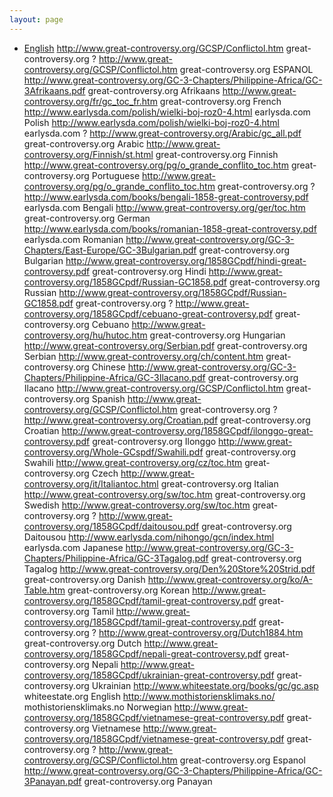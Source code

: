 ```yaml
---
layout: page
---
```

- [English](http://www.whiteestate.org/books/gc/gc.asp)
http://www.great-controversy.org/GCSP/Conflictol.htm	great-controversy.org	?
http://www.great-controversy.org/GCSP/Conflictol.htm	great-controversy.org	ESPANOL
http://www.great-controversy.org/GC-3-Chapters/Philippine-Africa/GC-3Afrikaans.pdf	great-controversy.org	Afrikaans
http://www.great-controversy.org/fr/gc_toc_fr.htm	great-controversy.org	French
http://www.earlysda.com/polish/wielki-boj-roz0-4.html	earlysda.com	Polish
http://www.earlysda.com/polish/wielki-boj-roz0-4.html	earlysda.com	?
http://www.great-controversy.org/Arabic/gc_all.pdf	great-controversy.org	Arabic
http://www.great-controversy.org/Finnish/st.html	great-controversy.org	Finnish
http://www.great-controversy.org/pg/o_grande_conflito_toc.htm	great-controversy.org	Portuguese
http://www.great-controversy.org/pg/o_grande_conflito_toc.htm	great-controversy.org	?
http://www.earlysda.com/books/bengali-1858-great-controversy.pdf	earlysda.com	Bengali
http://www.great-controversy.org/ger/toc.htm	great-controversy.org	German
http://www.earlysda.com/books/romanian-1858-great-controversy.pdf	earlysda.com	Romanian
http://www.great-controversy.org/GC-3-Chapters/East-Europe/GC-3Bulgarian.pdf	great-controversy.org	Bulgarian
http://www.great-controversy.org/1858GCpdf/hindi-great-controversy.pdf	great-controversy.org	Hindi
http://www.great-controversy.org/1858GCpdf/Russian-GC1858.pdf	great-controversy.org	Russian
http://www.great-controversy.org/1858GCpdf/Russian-GC1858.pdf	great-controversy.org	?
http://www.great-controversy.org/1858GCpdf/cebuano-great-controversy.pdf	great-controversy.org	Cebuano
http://www.great-controversy.org/hu/hutoc.htm	great-controversy.org	Hungarian
http://www.great-controversy.org/Serbian.pdf	great-controversy.org	Serbian
http://www.great-controversy.org/ch/content.htm	great-controversy.org	Chinese
http://www.great-controversy.org/GC-3-Chapters/Philippine-Africa/GC-3Ilacano.pdf	great-controversy.org	Ilacano
http://www.great-controversy.org/GCSP/Conflictol.htm	great-controversy.org	Spanish
http://www.great-controversy.org/GCSP/Conflictol.htm	great-controversy.org	?
http://www.great-controversy.org/Croatian.pdf	great-controversy.org	Croatian
http://www.great-controversy.org/1858GCpdf/ilonggo-great-controversy.pdf	great-controversy.org	Ilonggo
http://www.great-controversy.org/Whole-GCspdf/Swahili.pdf	great-controversy.org	Swahili
http://www.great-controversy.org/cz/toc.htm	great-controversy.org	Czech
http://www.great-controversy.org/it/Italiantoc.html	great-controversy.org	Italian
http://www.great-controversy.org/sw/toc.htm	great-controversy.org	Swedish
http://www.great-controversy.org/sw/toc.htm	great-controversy.org	?
http://www.great-controversy.org/1858GCpdf/daitousou.pdf	great-controversy.org	Daitousou
http://www.earlysda.com/nihongo/gcn/index.html	earlysda.com	Japanese
http://www.great-controversy.org/GC-3-Chapters/Philippine-Africa/GC-3Tagalog.pdf	great-controversy.org	Tagalog
http://www.great-controversy.org/Den%20Store%20Strid.pdf	great-controversy.org	Danish
http://www.great-controversy.org/ko/A-Table.htm	great-controversy.org	Korean
http://www.great-controversy.org/1858GCpdf/tamil-great-controversy.pdf	great-controversy.org	Tamil
http://www.great-controversy.org/1858GCpdf/tamil-great-controversy.pdf	great-controversy.org	?
http://www.great-controversy.org/Dutch1884.htm	great-controversy.org	Dutch
http://www.great-controversy.org/1858GCpdf/nepali-great-controversy.pdf	great-controversy.org	Nepali
http://www.great-controversy.org/1858GCpdf/ukrainian-great-controversy.pdf	great-controversy.org	Ukrainian
http://www.whiteestate.org/books/gc/gc.asp	whiteestate.org	English
http://www.mothistoriensklimaks.no/	mothistoriensklimaks.no	Norwegian
http://www.great-controversy.org/1858GCpdf/vietnamese-great-controversy.pdf	great-controversy.org	Vietnamese
http://www.great-controversy.org/1858GCpdf/vietnamese-great-controversy.pdf	great-controversy.org	?
http://www.great-controversy.org/GCSP/Conflictol.htm	great-controversy.org	Espanol
http://www.great-controversy.org/GC-3-Chapters/Philippine-Africa/GC-3Panayan.pdf	great-controversy.org	Panayan
